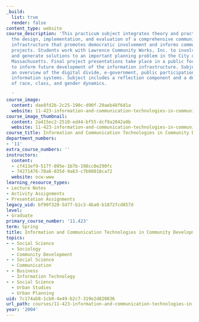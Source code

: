 ```yaml
---
_build:
  list: true
  render: false
content_type: website
course_description: 'This practicum subject integrates theory and practice through
  the design, implementation, and evaluation of a comprehensive community information
  infrastructure that promotes democratic involvement and informs community development
  projects. Students work with Lawrence Community Works, Inc. to involve constituents
  and generate solutions to an important planning problem in the City of Lawrence,
  Massachusetts. Final project presentations take place in a public forum, and serve
  to inform future development of the information infrastructure. Subject begins with
  an overview of the digital divide, e-government, public participation GIS, and neighborhood
  information systems. Subject includes a reflection component and a deliberate investigation
  of race, class, and gender dynamics.

  '
course_image:
  content: dae8fd2b-2c25-190c-d90f-20aeb48f6d1a
  website: 11-423-information-and-communication-technologies-in-community-development-spring-2004
course_image_thumbnail:
  content: 2a415ec2-2510-ed44-bf55-dcf9a2042a0b
  website: 11-423-information-and-communication-technologies-in-community-development-spring-2004
course_title: Information and Communication Technologies in Community Development
department_numbers:
- '11'
extra_course_numbers: ''
instructors:
  content:
  - cf413ef9-517f-095e-1b7b-198cc0e290fc
  - 74271476-78a6-035d-9a63-c7b08018ca72
  website: ocw-www
learning_resource_types:
- Lecture Notes
- Activity Assignments
- Presentation Assignments
legacy_uid: bf90f320-5d77-b1c3-4ba0-b1872fcd857d
level:
- Graduate
primary_course_number: '11.423'
term: Spring
title: Information and Communication Technologies in Community Development
topics:
- - Social Science
  - Sociology
  - Community Development
- - Social Science
  - Communication
- - Business
  - Information Technology
- - Social Science
  - Urban Studies
  - Urban Planning
uid: 7c174ab8-1cb0-4e49-b2c7-319e2d820836
url_path: courses/11-423-information-and-communication-technologies-in-community-development-spring-2004
year: '2004'
---
```


